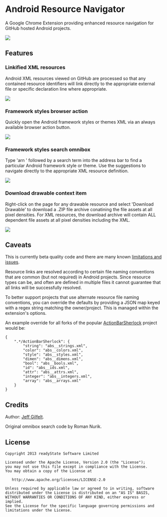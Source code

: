 Android Resource Navigator
==========================

A Google Chrome Extension providing enhanced resource navigation for GitHub hosted Android projects.

<a href="https://chrome.google.com/webstore/detail/android-resource-navigato/agoomkionjjbejegcejiefodgbckeebo?hl=en&gl=GB"><img src="https://raw.github.com/jgilfelt/android-resource-navigator/master/screenshots/chrome-store-badge.png"/></a>

Features
--------

### Linkified XML resources

Android XML resources viewed on GitHub are processed so that any contained resource identifiers will link directly to the appropriate external file or specific declaration line where appropriate.

<img src="https://raw.github.com/jgilfelt/android-resource-navigator/master/screenshots/feature-linkify.png"/>

### Framework styles browser action

Quickly open the Android framework styles or themes XML via an always available browser action button.

<img src="https://raw.github.com/jgilfelt/android-resource-navigator/master/screenshots/feature-browser-action.png"/>

### Framework styles search omnibox

Type 'arn ' followed by a search term into the address bar to find a particular Android framework style or theme. Use the suggestions to navigate directly to the appropriate XML resource definition.

<img src="https://raw.github.com/jgilfelt/android-resource-navigator/master/screenshots/feature-omnibox.png"/>

### Download drawable context item

Right-click on the page for any drawable resource and select 'Download Drawable' to download a .ZIP file archive conatining the file assets at all pixel densities. For XML resources, the download archive will contain ALL dependent file assets at all pixel densities including the XML.

<img src="https://raw.github.com/jgilfelt/android-resource-navigator/master/screenshots/feature-download-drawable.png"/>

Caveats
-------

This is currently beta quality code and there are many known [limitations and issues](https://github.com/jgilfelt/android-resource-navigator/issues).

Resource links are resolved according to certain file naming conventions that are common (but not required) in Android projects. Since resource types can be, and often are defined in multiple files it cannot guarantee that all links will be successfully resolved. 

To better support projects that use alternate resource file naming conventions, you can override the defaults by providing a JSON map keyed with a regex string matching the owner/project. This is managed within the extension's options.

An example override for all forks of the popular [ActionBarSherlock](https://github.com/JakeWharton/ActionBarSherlock) project would be:

    {
        ".*/ActionBarSherlock": {
            "string": "abs__strings.xml",
            "color": "abs__colors.xml",
            "style": "abs__styles.xml",
            "dimen": "abs__dimens.xml",
            "bool": "abs__bools.xml",
            "id": "abs__ids.xml",
            "attr": "abs__attrs.xml",
            "integer": "abs__integers.xml",
            "array": "abs__arrays.xml"
        }
    }

Credits
-------

Author: [Jeff Gilfelt](https://github.com/jgilfelt).

Original omnibox search code by Roman Nurik.

License
-------

    Copyright 2013 readyState Software Limited

    Licensed under the Apache License, Version 2.0 (the "License");
    you may not use this file except in compliance with the License.
    You may obtain a copy of the License at

       http://www.apache.org/licenses/LICENSE-2.0

    Unless required by applicable law or agreed to in writing, software
    distributed under the License is distributed on an "AS IS" BASIS,
    WITHOUT WARRANTIES OR CONDITIONS OF ANY KIND, either express or implied.
    See the License for the specific language governing permissions and
    limitations under the License.
